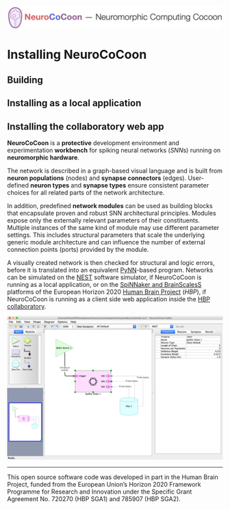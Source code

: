 ![NeuroCoCoon - Neuromorphic Computing CoCoon](assets/ncc_title_full.png)

# Installing NeuroCoCoon

## Building

## Installing as a local application

## Installing the collaboratory web app

**NeuroCoCoon** is a **protective** development environment and experimentation **workbench** for
spiking neural networks (*SNN*s) running on **neuromorphic hardware**.

The network is described in a graph-based visual language and is built from **neuron populations** (nodes) and **synapse
connectors** (edges). User-defined **neuron types** and **synapse types** ensure consistent parameter choices for all
related parts of the network architecture.

In addition, predefined **network modules** can be used as building blocks that encapsulate proven and robust
SNN architectural principles. Modules expose only the externally relevant parameters of their constituents.
Multiple instances of the same kind of module may use different parameter settings. This includes structural parameters
that scale the underlying generic module architecture and can influence the number of external connection points
(ports) provided by the module.

A visually created network is then checked for structural and logic errors, before it is translated into
an equivalent [PyNN][PyNN]-based program. Networks can be simulated on the [NEST][NEST] software simulator,
if NeuroCoCoon is running as a local application, or on the [SpiNNaker and BrainScalesS][HBP-NMC] platforms of the
European Horizon 2020 [Human Brain Project][HBP] (*HBP*), if NeuroCoCoon is running as a client side web application inside
the [HBP collaboratory][HBP-Collab].

![Editing a small network containing an instance of the Synfire Chain module](assets/editor_window_chaintest_raw.png)

---

This open source software code was developed in part in the Human Brain Project, funded from the
European Union’s Horizon 2020 Framework Programme for Research and Innovation under the
Specific Grant Agreement No. 720270 (HBP SGA1) and 785907 (HBP SGA2).

[PyNN]: https://neuralensemble.org/PyNN
[NEST]: https://www.nest-initiative.org
[HBP]: https://www.humanbrainproject.eu
[HBP-NMC]: https://www.humanbrainproject.eu/en/silicon-brains/neuromorphic-computing-platform/
[HBP-Collab]: https://collab.humanbrainproject.eu/